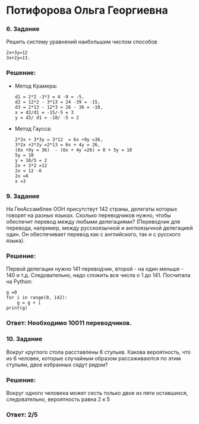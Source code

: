 # Потифорова Ольга Георгиевна
### 6. Задание
Решить систему уравнений наибольшим числом способов

    2x+3y=12
    3x+2y=13.            

### Решение:
- Метод Крамера:

      d1 = 2*2 -3*3 = 4 -9 = -5,
      d2 = 12*2 - 3*13 = 24 -39 = -15,
      d3 = 2*13 - 12*3 = 26 - 36 = -10,
      x = d2/d1 = -15/-5 = 3
      y = d3/ d1 = -10/ -5 = 2

- Метод Гаусса:

      2*3x + 3*3y = 3*12  = 6x +9y =36,
      3*2x +2*2y =2*13 = 6x + 4y = 26,
      (6x +9y = 36)  - (6x + 4y =26) = 0 + 5y = 10 
      5y = 10 
      y = 10/5 = 2
      2x + 3*2 =12 
      2x = 12 -6
      2x =6
      x =3


### 9. Задание
На ГенАссамблее ООН присутствут 142 страны, делегаты которых говорят на разных языках. Сколько переводчиков нужно, чтобы обеспечит перевод между любыми  делегациями? (Переводчик для перевода, например, между русскоязычной и англоязычной делегацией один. Он обеспечивает перевод как с английского, так и с русского языка). 

### Решение:
Первой делегации нужно 141 переводчик, второй - на один меньше - 140 и т.д. Следовательно, надо сложить все числа о  1 до 141. Посчитала на Python:

```
g =0
for i in range(0, 142):
    g = g + i 
print(g)
```

### Ответ: Необходимо 10011 переводчиков.

### 10. Задание 
Вокруг  круглого стола расставлены 6 стульев. Какова вероятность, что из  6 человек, которые случайным образом рассаживаются по этим стульям, двое избранных сядут рядом? 
### Решение:
  Вокруг одного человека может сесть только двое из пяти оставшихся, следовательно, вероятность равна 2 к 5
### Ответ: 2/5




